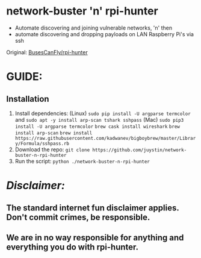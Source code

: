 # network-buster 'n' rpi-hunter
* Automate discovering and joining vulnerable networks, 'n' then
* automate discovering and dropping payloads on LAN Raspberry Pi's via ssh

Original: [BusesCanFly/rpi-hunter](https://github.com/BusesCanFly/rpi-hunter)

# GUIDE:

## Installation

1. Install dependencies:
   (Linux) `sudo pip install -U argparse termcolor` and `sudo apt -y install arp-scan tshark sshpass`
   (Mac) `sudo pip3 install -U argparse termcolor` `brew cask install wireshark` `brew install arp-scan` 
   `brew install https://raw.githubusercontent.com/kadwanev/bigboybrew/master/Library/Formula/sshpass.rb`
2. Download the repo: `git clone https://github.com/juystin/network-buster-n-rpi-hunter`
3. Run the script: `python ./network-buster-n-rpi-hunter`

# ***Disclaimer:***
## The standard internet fun disclaimer applies. Don't commit crimes, be responsible.
## We are in no way responsible for anything and everything you do with rpi-hunter.